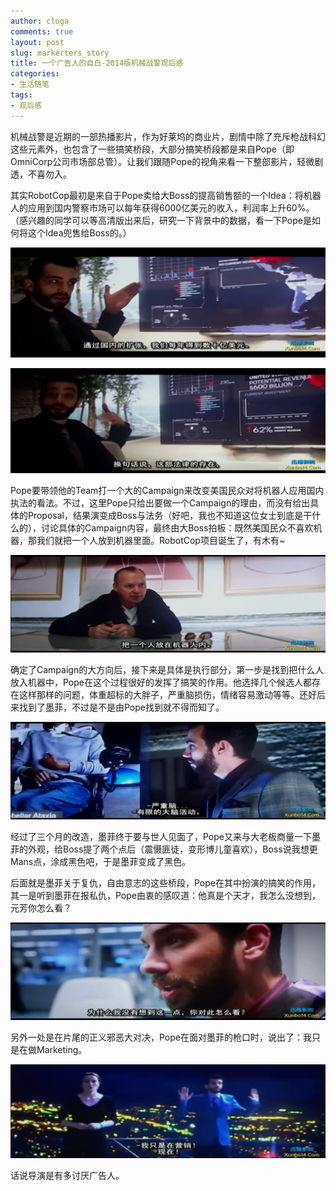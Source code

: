 ```yaml
---
author: cloga
comments: true
layout: post
slug: markerters_story
title: 一个广告人的自白-2014版机械战警观后感
categories:
- 生活随笔
tags:
- 观后感
---
```


机械战警是近期的一部热播影片，作为好莱坞的商业片，剧情中除了充斥枪战科幻这些元素外，也包含了一些搞笑桥段，大部分搞笑桥段都是来自Pope（即OmniCorp公司市场部总管）。让我们跟随Pope的视角来看一下整部影片，轻微剧透，不喜勿入。

其实RobotCop最初是来自于Pope卖给大Boss的提高销售额的一个Idea：将机器人的应用到国内警察市场可以每年获得6000亿美元的收入，利润率上升60%。（感兴趣的同学可以等高清版出来后，研究一下背景中的数据，看一下Pope是如何将这个Idea兜售给Boss的。）

![idea1](/files/idea1.png)

![idea2](/files/idea2.png)

Pope要带领他的Team打一个大的Campaign来改变美国民众对将机器人应用国内执法的看法。不过，这里Pope只给出要做一个Campaign的理由，而没有给出具体的Proposal，结果演变成Boss与法务（好吧，我也不知道这位女士到底是干什么的），讨论具体的Campaign内容，最终由大Boss拍板：既然美国民众不喜欢机器，那我们就把一个人放到机器里面。RobotCop项目诞生了，有木有~

![roborcop](/files/idea3.png)

确定了Campaign的大方向后，接下来是具体是执行部分，第一步是找到把什么人放入机器中，Pope在这个过程很好的发挥了搞笑的作用。他选择几个候选人都存在这样那样的问题，体重超标的大胖子，严重脑损伤，情绪容易激动等等。还好后来找到了墨菲，不过是不是由Pope找到就不得而知了。

![choose_candidate](/files/choose_candidate.png)

经过了三个月的改造，墨菲终于要与世人见面了，Pope又来与大老板商量一下墨菲的外观，给Boss提了两个点后（震慑匪徒，变形博儿童喜欢），Boss说我想更Mans点，涂成黑色吧，于是墨菲变成了黑色。

后面就是墨菲关于复仇，自由意志的这些桥段，Pope在其中扮演的搞笑的作用，其一是听到墨菲在报私仇，Pope由衷的感叹道：他真是个天才，我怎么没想到，元芳你怎么看？

![genius](/files/genius.png)

另外一处是在片尾的正义邪恶大对决，Pope在面对墨菲的枪口时，说出了：我只是在做Marketing。

![marketing](/files/marketing.png)

话说导演是有多讨厌广告人。

